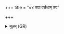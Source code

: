 +++
title = "०४ उपा वर्तध्वम् उप"

+++
<details><summary>मूलम् (GR)</summary>

उपा वर्तध्वम् उप न एत सर्वे  
ऽयं चेत्ताधिपतिर् वो अस्तु  
समानं मन्त्रम् अभि मन्त्रयाध्वा  
इमं पश्चाद् उप जीवाथ सर्वे ॥
</details>